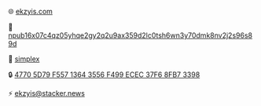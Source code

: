 🌐 [ekzyis.com](https://ekzyis.com/)

💜 [npub16x07c4qz05yhqe2gy2q2u9ax359d2lc0tsh6wn3y70dmk8nv2j2s96s89d](https://nostr.com/npub16x07c4qz05yhqe2gy2q2u9ax359d2lc0tsh6wn3y70dmk8nv2j2s96s89d)

💬 [simplex](https://ekzyis.com/simplex.jpeg)

🔒 [4770 5D79 F557 1364 3556  F499 ECEC 37F6 8FB7 3398](https://ekzyis.com/pgp.txt)

⚡ <a href="lightning:lnurl1dp68gurn8ghj7um5v93kketj9ehx2amn9uh8wetvdskkkmn0wahz7mrww4excup0v44h57tfwvke2mhs">ekzyis@stacker.news</a>

